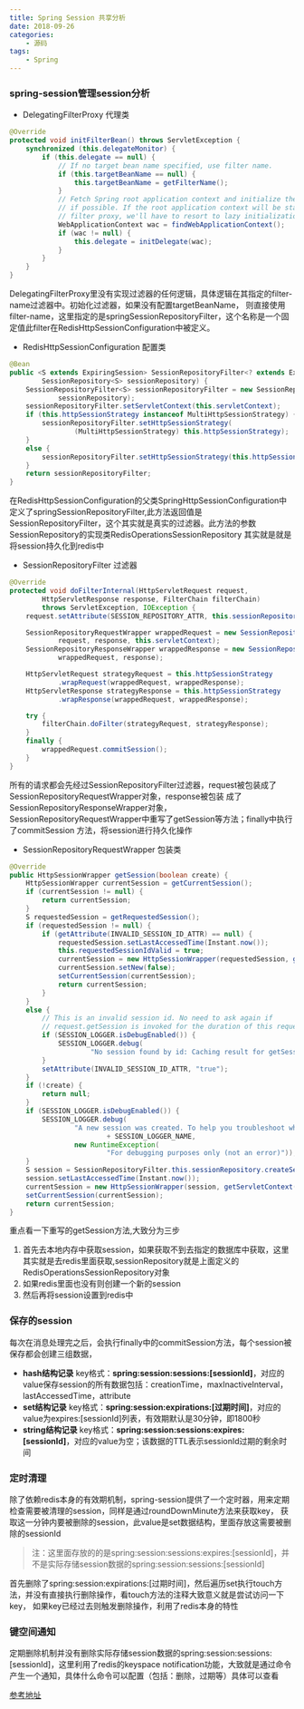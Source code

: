 ```yaml
---
title: Spring Session 共享分析
date: 2018-09-26
categories:
    - 源码
tags:
    - Spring
---
```


### spring-session管理session分析

* DelegatingFilterProxy 代理类

``` java
@Override
protected void initFilterBean() throws ServletException {
    synchronized (this.delegateMonitor) {
        if (this.delegate == null) {
            // If no target bean name specified, use filter name.
            if (this.targetBeanName == null) {
                this.targetBeanName = getFilterName();
            }
            // Fetch Spring root application context and initialize the delegate early,
            // if possible. If the root application context will be started after this
            // filter proxy, we'll have to resort to lazy initialization.
            WebApplicationContext wac = findWebApplicationContext();
            if (wac != null) {
                this.delegate = initDelegate(wac);
            }
        }
    }
}
```

DelegatingFilterProxy里没有实现过滤器的任何逻辑，具体逻辑在其指定的filter-name过滤器中。初始化过滤器，如果没有配置targetBeanName，
则直接使用filter-name，这里指定的是springSessionRepositoryFilter，这个名称是一个固定值此filter在RedisHttpSessionConfiguration中被定义。

* RedisHttpSessionConfiguration 配置类

``` java
@Bean
public <S extends ExpiringSession> SessionRepositoryFilter<? extends ExpiringSession> springSessionRepositoryFilter(
        SessionRepository<S> sessionRepository) {
    SessionRepositoryFilter<S> sessionRepositoryFilter = new SessionRepositoryFilter<S>(
            sessionRepository);
    sessionRepositoryFilter.setServletContext(this.servletContext);
    if (this.httpSessionStrategy instanceof MultiHttpSessionStrategy) {
        sessionRepositoryFilter.setHttpSessionStrategy(
                (MultiHttpSessionStrategy) this.httpSessionStrategy);
    }
    else {
        sessionRepositoryFilter.setHttpSessionStrategy(this.httpSessionStrategy);
    }
    return sessionRepositoryFilter;
}
```

在RedisHttpSessionConfiguration的父类SpringHttpSessionConfiguration中定义了springSessionRepositoryFilter,此方法返回值是
SessionRepositoryFilter，这个其实就是真实的过滤器。此方法的参数SessionRepository的实现类RedisOperationsSessionRepository
其实就是就是将session持久化到redis中

* SessionRepositoryFilter 过滤器

``` java
@Override
protected void doFilterInternal(HttpServletRequest request,
        HttpServletResponse response, FilterChain filterChain)
        throws ServletException, IOException {
    request.setAttribute(SESSION_REPOSITORY_ATTR, this.sessionRepository);

    SessionRepositoryRequestWrapper wrappedRequest = new SessionRepositoryRequestWrapper(
            request, response, this.servletContext);
    SessionRepositoryResponseWrapper wrappedResponse = new SessionRepositoryResponseWrapper(
            wrappedRequest, response);

    HttpServletRequest strategyRequest = this.httpSessionStrategy
            .wrapRequest(wrappedRequest, wrappedResponse);
    HttpServletResponse strategyResponse = this.httpSessionStrategy
            .wrapResponse(wrappedRequest, wrappedResponse);

    try {
        filterChain.doFilter(strategyRequest, strategyResponse);
    }
    finally {
        wrappedRequest.commitSession();
    }
}
```

所有的请求都会先经过SessionRepositoryFilter过滤器，request被包装成了SessionRepositoryRequestWrapper对象，response被包装
成了SessionRepositoryResponseWrapper对象，SessionRepositoryRequestWrapper中重写了getSession等方法；finally中执行了commitSession
方法，将session进行持久化操作

* SessionRepositoryRequestWrapper 包装类

``` java
@Override
public HttpSessionWrapper getSession(boolean create) {
    HttpSessionWrapper currentSession = getCurrentSession();
    if (currentSession != null) {
        return currentSession;
    }
    S requestedSession = getRequestedSession();
    if (requestedSession != null) {
        if (getAttribute(INVALID_SESSION_ID_ATTR) == null) {
            requestedSession.setLastAccessedTime(Instant.now());
            this.requestedSessionIdValid = true;
            currentSession = new HttpSessionWrapper(requestedSession, getServletContext());
            currentSession.setNew(false);
            setCurrentSession(currentSession);
            return currentSession;
        }
    }
    else {
        // This is an invalid session id. No need to ask again if
        // request.getSession is invoked for the duration of this request
        if (SESSION_LOGGER.isDebugEnabled()) {
            SESSION_LOGGER.debug(
                    "No session found by id: Caching result for getSession(false) for this HttpServletRequest.");
        }
        setAttribute(INVALID_SESSION_ID_ATTR, "true");
    }
    if (!create) {
        return null;
    }
    if (SESSION_LOGGER.isDebugEnabled()) {
        SESSION_LOGGER.debug(
                "A new session was created. To help you troubleshoot where the session was created we provided a StackTrace (this is not an error). You can prevent this from appearing by disabling DEBUG logging for "
                        + SESSION_LOGGER_NAME,
                new RuntimeException(
                        "For debugging purposes only (not an error)"));
    }
    S session = SessionRepositoryFilter.this.sessionRepository.createSession();
    session.setLastAccessedTime(Instant.now());
    currentSession = new HttpSessionWrapper(session, getServletContext());
    setCurrentSession(currentSession);
    return currentSession;
}
```

重点看一下重写的getSession方法,大致分为三步

1. 首先去本地内存中获取session，如果获取不到去指定的数据库中获取，这里其实就是去redis里面获取,sessionRepository就是上面定义的RedisOperationsSessionRepository对象
2. 如果redis里面也没有则创建一个新的session
3. 然后再将session设置到redis中

### 保存的session

每次在消息处理完之后，会执行finally中的commitSession方法，每个session被保存都会创建三组数据，

* **hash结构记录** key格式：**spring:session:sessions:[sessionId]**，对应的value保存session的所有数据包括：creationTime，maxInactiveInterval，lastAccessedTime，attribute
* **set结构记录** key格式：**spring:session:expirations:[过期时间]**，对应的value为expires:[sessionId]列表，有效期默认是30分钟，即1800秒
* **string结构记录** key格式：**spring:session:sessions:expires:[sessionId]**，对应的value为空；该数据的TTL表示sessionId过期的剩余时间

### 定时清理

除了依赖redis本身的有效期机制，spring-session提供了一个定时器，用来定期检查需要被清理的session，同样是通过roundDownMinute方法来获取key，
获取这一分钟内要被删除的session，此value是set数据结构，里面存放这需要被删除的sessionId
> 注：这里面存放的的是spring:session:sessions:expires:[sessionId]，并不是实际存储session数据的spring:session:sessions:[sessionId]

首先删除了spring:session:expirations:[过期时间]，然后遍历set执行touch方法，并没有直接执行删除操作，看touch方法的注释大致意义就是尝试访问一下key，
如果key已经过去则触发删除操作，利用了redis本身的特性

### 键空间通知

定期删除机制并没有删除实际存储session数据的spring:session:sessions:[sessionId]，这里利用了redis的keyspace notification功能，大致就是通过命令产生一个通知，具体什么命令可以配置（包括：删除，过期等）具体可以查看

[参考地址](http://www.sohu.com/a/260010804_464962)
